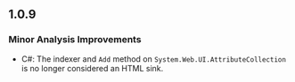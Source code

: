 ## 1.0.9

### Minor Analysis Improvements

* C#: The indexer and `Add` method on `System.Web.UI.AttributeCollection` is no longer considered an HTML sink.
